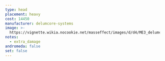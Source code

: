 ```yaml
---
type: head
placement: heavy
cost: 14450
manufacturer: delumcore-systems
image: >-
  https://vignette.wikia.nocookie.net/masseffect/images/d/d4/ME3_delumcore_overlay.png/revision/latest/scale-to-width-down/115?cb=20120312191745
notes:
  - extra_damage
andromeda: false
set: false
---
```

